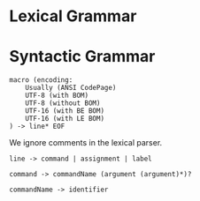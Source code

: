 # Lexical Grammar

# Syntactic Grammar

```ebnf
macro (encoding:
    Usually (ANSI CodePage)
    UTF-8 (with BOM)
    UTF-8 (without BOM)
    UTF-16 (with BE BOM)
    UTF-16 (with LE BOM)
) -> line* EOF
```

We ignore comments in the lexical parser.

```ebnf
line -> command | assignment | label

command -> commandName (argument (argument)*)?

commandName -> identifier
```
